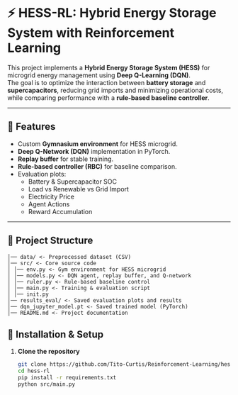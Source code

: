 # ⚡ HESS-RL: Hybrid Energy Storage System with Reinforcement Learning

This project implements a **Hybrid Energy Storage System (HESS)** for microgrid energy management using **Deep Q-Learning (DQN)**.  
The goal is to optimize the interaction between **battery storage** and **supercapacitors**, reducing grid imports and minimizing operational costs, while comparing performance with a **rule-based baseline controller**.

---

## 🚀 Features
- Custom **Gymnasium environment** for HESS microgrid.
- **Deep Q-Network (DQN)** implementation in PyTorch.
- **Replay buffer** for stable training.
- **Rule-based controller (RBC)** for baseline comparison.
- Evaluation plots:  
  - Battery & Supercapacitor SOC  
  - Load vs Renewable vs Grid Import  
  - Electricity Price  
  - Agent Actions  
  - Reward Accumulation  

---

## 📂 Project Structure

```hess-rl/
│── data/ <- Preprocessed dataset (CSV)
│── src/ <- Core source code
│ │── env.py <- Gym environment for HESS microgrid
│ │── models.py <- DQN agent, replay buffer, and Q-network
│ │── ruler.py <- Rule-based baseline control
│ │── main.py <- Training & evaluation script
│ │── init.py
│── results_eval/ <- Saved evaluation plots and results
│── dqn_jupyter_model.pt <- Saved trained model (PyTorch)
│── README.md <- Project documentation
```


## 🔧 Installation & Setup

1. **Clone the repository**
   ```bash
   git clone https://github.com/Tito-Curtis/Reinforcement-Learning/hess-rl.git
   cd hess-rl
   pip install -r requirements.txt
   python src/main.py
  ```

